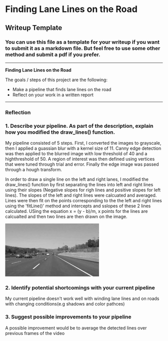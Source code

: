 # **Finding Lane Lines on the Road** 

## Writeup Template

### You can use this file as a template for your writeup if you want to submit it as a markdown file. But feel free to use some other method and submit a pdf if you prefer.

---

**Finding Lane Lines on the Road**

The goals / steps of this project are the following:
* Make a pipeline that finds lane lines on the road
* Reflect on your work in a written report


[//]: # (Image References)

[image1]: ./examples/grayscale.jpg "Grayscale"

---

### Reflection

### 1. Describe your pipeline. As part of the description, explain how you modified the draw_lines() function.

My pipeline consisted of 5 steps. First, I converted the images to grayscale, then I applied a guassian blur with a kernel size of 11. Canny edge detection was then applied to the blurred image with low threshold of 40 and a highthreshold of 50. A region of interest was then defined using vertices that were tuned through trial and error. Finally the edge image was passed through a hough transform.

In order to draw a single line on the left and right lanes, I modified the draw_lines() function by first separating the lines into left and right lines using their slopes (Negative slopes for righ lines and positive slopes for left lines). The slopes of the left and right lines were calcuated and averaged. Lines were then fit on the points corresponding to the the left and right lines using the 'fitLine()' method and intercepts and sslopes of these 2 lines calculated. USing the equation x = (y - b)/m, x points for the lines are calcualted and then two lines are then drawn on the image. 

![alt text][image1]


### 2. Identify potential shortcomings with your current pipeline


My current pipeline doesn't work well with winding lane lines and on roads with changing conditions(e.g shadows and color pathces)


### 3. Suggest possible improvements to your pipeline

A possible improvement would be to average the detected lines over previous frames of the video

